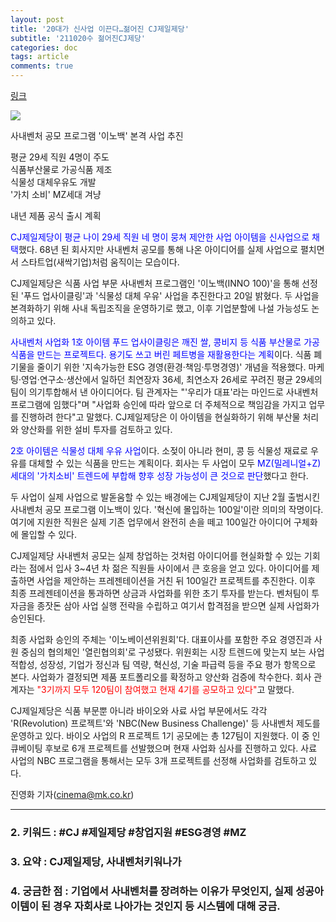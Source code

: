```yaml
---
layout: post
title: '20대가 신사업 이끈다…젊어진 CJ제일제당'
subtitle: '211020수 젊어진CJ제당'
categories: doc
tags: article
comments: true
---
```


[링크](https://news.naver.com/main/read.naver?mode=LPOD&mid=sec&oid=009&aid=0004867328)

<img src="/assets/img/211020Wed_CJ.png">

사내벤처 공모 프로그램 '이노백' 본격 사업 추진   

평균 29세 직원 4명이 주도   
식품부산물로 가공식품 제조   
식물성 대체우유도 개발   
'가치 소비' MZ세대 겨냥   

내년 제품 공식 출시 계획   


<span style="color:blue">CJ제일제당이 평균 나이 29세 직원 네 명이 뭉쳐 제안한 사업 아이템을 신사업으로 채택</span>했다. 68년 된 회사지만 사내벤처 공모를 통해 나온 아이디어를 실제 사업으로 펼치면서 스타트업(새싹기업)처럼 움직이는 모습이다.   

CJ제일제당은 식품 사업 부문 사내벤처 프로그램인 '이노백(INNO 100)'을 통해 선정된 '푸드 업사이클링'과 '식물성 대체 우유' 사업을 추진한다고 20일 밝혔다. 두 사업을 본격화하기 위해 사내 독립조직을 운영하기로 했고, 이후 기업분할에 나설 가능성도 논의하고 있다.   

<span style="color:blue">사내벤처 사업화 1호 아이템 푸드 업사이클링은 깨진 쌀, 콩비지 등 식품 부산물로 가공식품을 만드는 프로젝트다. 용기도 쓰고 버린 페트병을 재활용한다는 계획</span>이다. 식품 폐기물을 줄이기 위한 '지속가능한 ESG 경영(환경·책임·투명경영)' 개념을 적용했다. 마케팅·영업·연구소·생산에서 일하던 최연장자 36세, 최연소자 26세로 꾸려진 평균 29세의 팀이 의기투합해서 낸 아이디어다. 팀 관계자는 "'우리가 대표'라는 마인드로 사내벤처 프로그램에 임했다"며 "사업화 승인에 따라 앞으로 더 주체적으로 책임감을 가지고 업무를 진행하려 한다"고 말했다. CJ제일제당은 이 아이템을 현실화하기 위해 부산물 처리와 양산화를 위한 설비 투자를 검토하고 있다.   

<span style="color:blue">2호 아이템은 식물성 대체 우유 사업</span>이다. 소젖이 아니라 현미, 콩 등 식물성 재료로 우유를 대체할 수 있는 식품을 만드는 계획이다. 회사는 두 사업이 모두 <span style="color:blue">MZ(밀레니얼+Z)세대의 '가치소비' 트렌드에 부합해 향후 성장 가능성이 큰 것으로 판단</span>했다고 한다.   

두 사업이 실제 사업으로 발돋움할 수 있는 배경에는 CJ제일제당이 지난 2월 출범시킨 사내벤처 공모 프로그램 이노백이 있다. '혁신에 몰입하는 100일'이란 의미의 작명이다. 여기에 지원한 직원은 실제 기존 업무에서 완전히 손을 떼고 100일간 아이디어 구체화에 몰입할 수 있다.   

CJ제일제당 사내벤처 공모는 실제 창업하는 것처럼 아이디어를 현실화할 수 있는 기회라는 점에서 입사 3~4년 차 젊은 직원들 사이에서 큰 호응을 얻고 있다. 아이디어를 제출하면 사업을 제안하는 프레젠테이션을 거친 뒤 100일간 프로젝트를 추진한다. 이후 최종 프레젠테이션을 통과하면 상금과 사업화를 위한 초기 투자를 받는다. 벤처팀이 투자금을 종잣돈 삼아 사업 실행 전략을 수립하고 여기서 합격점을 받으면 실제 사업화가 승인된다.   

최종 사업화 승인의 주체는 '이노베이션위원회'다. 대표이사를 포함한 주요 경영진과 사원 중심의 협의체인 '열린협의회'로 구성됐다. 위원회는 시장 트렌드에 맞는지 보는 사업 적합성, 성장성, 기업가 정신과 팀 역량, 혁신성, 기술 파급력 등을 주요 평가 항목으로 본다. 사업화가 결정되면 제품 포트폴리오를 확정하고 양산화 검증에 착수한다. 회사 관계자는 <span style="color:red">"3기까지 모두 120팀이 참여했고 현재 4기를 공모하고 있다"</span>고 말했다.   

CJ제일제당은 식품 부문뿐 아니라 바이오와 사료 사업 부문에서도 각각 'R(Revolution) 프로젝트'와 'NBC(New Business Challenge)' 등 사내벤처 제도를 운영하고 있다. 바이오 사업의 R 프로젝트 1기 공모에는 총 127팀이 지원했다. 이 중 인큐베이팅 후보로 6개 프로젝트를 선발했으며 현재 사업화 심사를 진행하고 있다. 사료 사업의 NBC 프로그램을 통해서는 모두 3개 프로젝트를 선정해 사업화를 검토하고 있다.   

진영화 기자(cinema@mk.co.kr)   
* * *

### 2. 키워드 : \#CJ \#제일제당 \#창업지원 \#ESG경영 \#MZ
### 3. 요약 : CJ제일제당, 사내벤처키워나가
### 4. 궁금한 점 : 기업에서 사내벤처를 장려하는 이유가 무엇인지, 실제 성공아이템이 된 경우 자회사로 나아가는 것인지 등 시스템에 대해 궁금.
